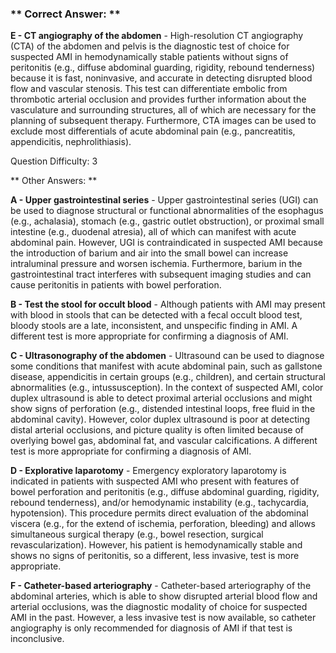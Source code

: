 ### ** Correct Answer: **

**E - CT angiography of the abdomen** - High-resolution CT angiography (CTA) of the abdomen and pelvis is the diagnostic test of choice for suspected AMI in hemodynamically stable patients without signs of peritonitis (e.g., diffuse abdominal guarding, rigidity, rebound tenderness) because it is fast, noninvasive, and accurate in detecting disrupted blood flow and vascular stenosis. This test can differentiate embolic from thrombotic arterial occlusion and provides further information about the vasculature and surrounding structures, all of which are necessary for the planning of subsequent therapy. Furthermore, CTA images can be used to exclude most differentials of acute abdominal pain (e.g., pancreatitis, appendicitis, nephrolithiasis).

Question Difficulty: 3

** Other Answers: **

**A - Upper gastrointestinal series** - Upper gastrointestinal series (UGI) can be used to diagnose structural or functional abnormalities of the esophagus (e.g., achalasia), stomach (e.g., gastric outlet obstruction), or proximal small intestine (e.g., duodenal atresia), all of which can manifest with acute abdominal pain. However, UGI is contraindicated in suspected AMI because the introduction of barium and air into the small bowel can increase intraluminal pressure and worsen ischemia. Furthermore, barium in the gastrointestinal tract interferes with subsequent imaging studies and can cause peritonitis in patients with bowel perforation.

**B - Test the stool for occult blood** - Although patients with AMI may present with blood in stools that can be detected with a fecal occult blood test, bloody stools are a late, inconsistent, and unspecific finding in AMI. A different test is more appropriate for confirming a diagnosis of AMI.

**C - Ultrasonography of the abdomen** - Ultrasound can be used to diagnose some conditions that manifest with acute abdominal pain, such as gallstone disease, appendicitis in certain groups (e.g., children), and certain structural abnormalities (e.g., intussusception). In the context of suspected AMI, color duplex ultrasound is able to detect proximal arterial occlusions and might show signs of perforation (e.g., distended intestinal loops, free fluid in the abdominal cavity). However, color duplex ultrasound is poor at detecting distal arterial occlusions, and picture quality is often limited because of overlying bowel gas, abdominal fat, and vascular calcifications. A different test is more appropriate for confirming a diagnosis of AMI.

**D - Explorative laparotomy** - Emergency exploratory laparotomy is indicated in patients with suspected AMI who present with features of bowel perforation and peritonitis (e.g., diffuse abdominal guarding, rigidity, rebound tenderness), and/or hemodynamic instability (e.g., tachycardia, hypotension). This procedure permits direct evaluation of the abdominal viscera (e.g., for the extend of ischemia, perforation, bleeding) and allows simultaneous surgical therapy (e.g., bowel resection, surgical revascularization). However, his patient is hemodynamically stable and shows no signs of peritonitis, so a different, less invasive, test is more appropriate.

**F - Catheter-based arteriography** - Catheter-based arteriography of the abdominal arteries, which is able to show disrupted arterial blood flow and arterial occlusions, was the diagnostic modality of choice for suspected AMI in the past. However, a less invasive test is now available, so catheter angiography is only recommended for diagnosis of AMI if that test is inconclusive.

